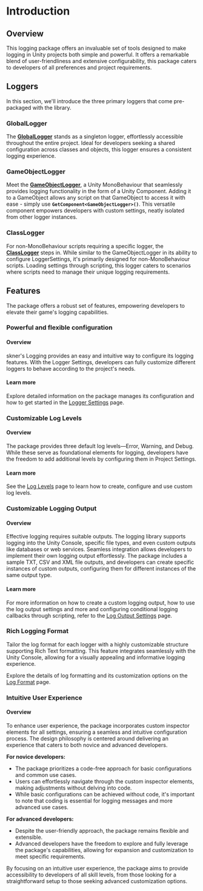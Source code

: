 # Introduction

## Overview

This logging package offers an invaluable set of tools designed to make logging in Unity projects both simple and powerful. It offers a remarkable blend of user-friendliness and extensive configurability, this package caters to developers of all preferences and project requirements.

## Loggers

In this section, we'll introduce the three primary loggers that come pre-packaged with the library.

### GlobalLogger

The [**GlobalLogger**](Loggers/global-logger.md) stands as a singleton logger, effortlessly accessible throughout the entire project. Ideal for developers seeking a shared configuration across classes and objects, this logger ensures a consistent logging experience.

### GameObjectLogger

Meet the [**GameObjectLogger**](Loggers/game-object-logger.md), a Unity MonoBehaviour that seamlessly provides logging functionality in the form of a Unity Component. Adding it to a GameObject allows any script on that GameObject to access it with ease - simply use **`GetComponent<GameObjectLogger>()`**. This versatile component empowers developers with custom settings, neatly isolated from other logger instances.

### ClassLogger

For non-MonoBehaviour scripts requiring a specific logger, the [**ClassLogger**](Loggers/class-logger.md) steps in. While similar to the GameObjectLogger in its ability to configure LoggerSettings, it's primarily designed for non-MonoBehaviour scripts. Loading settings through scripting, this logger caters to scenarios where scripts need to manage their unique logging requirements.

## Features

The package offers a robust set of features, empowering developers to elevate their game's logging capabilities.

### Powerful and flexible configuration

#### Overview

skner's Logging provides an easy and intuitive way to configure its logging features. With the Logger Settings, developers can fully customize different loggers to behave according to the project's needs.

#### Learn more

Explore detailed information on the package manages its configuration and how to get started in the [Logger Settings](Settings/logger-settings.md) page.

### Customizable Log Levels

#### Overview

The package provides three default log levels—Error, Warning, and Debug. While these serve as foundational elements for logging, developers have the freedom to add additional levels by configuring them in Project Settings.

#### Learn more

See the [Log Levels](Settings/log-level-settings.md) page to learn how to create, configure and use custom log levels.

### Customizable Logging Output

#### Overview

Effective logging requires suitable outputs. The logging library supports logging into the Unity Console, specific file types, and even custom outputs like databases or web services. Seamless integration allows developers to implement their own logging output effortlessly. The package includes a sample TXT, CSV and XML file outputs, and developers can create specific instances of custom outputs, configuring them for different instances of the same output type.

#### Learn more

For more information on how to create a custom logging output, how to use the log output settings and more and configuring conditional logging callbacks through scripting, refer to the [Log Output Settings](Settings/log-output-settings.md) page.

### Rich Logging Format

Tailor the log format for each logger with a highly customizable structure supporting Rich Text formatting. This feature integrates seamlessly with the Unity Console, allowing for a visually appealing and informative logging experience.

Explore the details of log formatting and its customization options on the [Log Format](Models/log-format.md) page.

### Intuitive User Experience

#### Overview

To enhance user experience, the package incorporates custom inspector elements for all settings, ensuring a seamless and intuitive configuration process. The design philosophy is centered around delivering an experience that caters to both novice and advanced developers.

**For novice developers:**

* The package prioritizes a code-free approach for basic configurations and common use cases.
* Users can effortlessly navigate through the custom inspector elements, making adjustments without delving into code.
* While basic configurations can be achieved without code, it's important to note that coding is essential for logging messages and more advanced use cases.

**For advanced developers:**

* Despite the user-friendly approach, the package remains flexible and extensible.
* Advanced developers have the freedom to explore and fully leverage the package's capabilities, allowing for expansion and customization to meet specific requirements.

By focusing on an intuitive user experience, the package aims to provide accessibility to developers of all skill levels, from those looking for a straightforward setup to those seeking advanced customization options.
